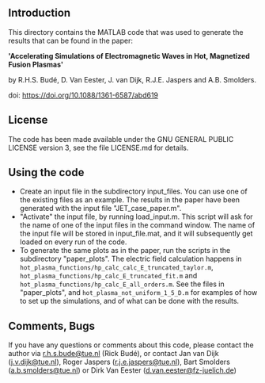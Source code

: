 ## Introduction

This directory contains the MATLAB code that was used to generate the 
results that can be found in the paper:

**'Accelerating Simulations of Electromagnetic Waves in Hot, Magnetized Fusion Plasmas'**

by R.H.S. Budé, D. Van Eester, J. van Dijk, R.J.E. Jaspers and A.B. Smolders. 

doi: https://doi.org/10.1088/1361-6587/abd619

## License

The code has been made available under the GNU GENERAL PUBLIC LICENSE version 3,
see the file LICENSE.md for details.

## Using the code

- Create an input file in the subdirectory input_files. You can use one of the
  existing files as an example. The results in the paper have been generated
  with the input file "JET_case_paper.m".
- "Activate" the input file, by running load_input.m. This script will ask for
  the name of one of the input files in the command window. The name of the
  input file will be stored in input_file.mat, and it will subsequently get
  loaded on every run of the code.
- To generate the same plots as in the paper, run the scripts in the
  subdirectory "paper_plots". The electric field calculation happens in
  `hot_plasma_functions/hp_calc_calc_E_truncated_taylor.m`,
  `hot_plasma_functions/hp_calc_E_truncated_fit.m` and
  `hot_plasma_functions/hp_calc_E_all_orders.m`. See the files in "paper_plots",
  and `hot_plasma_not_uniform_1_5_D.m` for examples of how to set up the
  simulations, and of what can be done with the results.  

## Comments, Bugs

If you have any questions or comments about this code, please contact the author
via r.h.s.bude@tue.nl (Rick Budé), or contact Jan van Dijk (j.v.dijk@tue.nl),
Roger Jaspers (r.j.e.jaspers@tue.nl), Bart Smolders (a.b.smolders@tue.nl) or
Dirk Van Eester (d.van.eester@fz-juelich.de)
